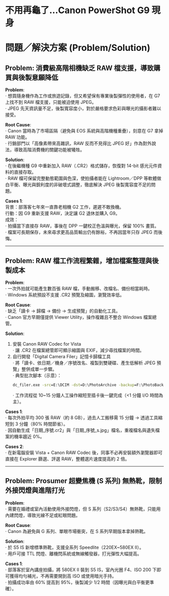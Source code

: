 # 不用再龜了…Canon PowerShot G9 現身

# 問題／解決方案 (Problem/Solution)

## Problem: 消費級高階相機缺乏 RAW 檔支援，導致購買與後製意願降低  
**Problem**:  
‧ 想買隨身機作為工作或旅遊記錄，但又希望保有專業後製彈性的使用者，在 G7 上找不到 RAW 檔支援，只能被迫使用 JPEG。  
‧ JPEG 先天資訊量不足，後製寬容度小，對於嚴格要求色彩與曝光的攝影者難以接受。  

**Root Cause**:  
‧ Canon 當時為了市場區隔（避免與 EOS 系統與高階機種重疊），刻意在 G7 拿掉 RAW 功能。  
‧ 行銷部門以「高像素帶來高雜訊，RAW 反而不見得比 JPEG 好」作為對外說法，導致高階消費機的關鍵功能被犧牲。  

**Solution**:  
‧ 在後繼機種 G9 中重新加入 RAW（.CR2）格式儲存，恢復對 14-bit 感光元件資料的直接存取。  
‧ RAW 檔可保留完整動態範圍與色深，使拍攝者能在 Lightroom／DPP 等軟體做白平衡、曝光與銳利度的非破壞式調整，徹底解決 JPEG 後製寬容度不足的問題。  

**Cases 1**:  
背景：部落客七年來一直靠老相機 G2 工作，遲遲不敢換機。  
行動：因 G9 重新支援 RAW，決定讓 G2 退休並購入 G9。  
成效：  
‧ 拍攝當下直接存 RAW，事後在 DPP 一鍵校正色溫與曝光，保留 100% 畫質。  
‧ 檔案可長期保存，未來尋求更高品質輸出仍有餘裕，不再因當年只存 JPEG 而後悔。  

---

## Problem: RAW 檔工作流程繁雜，增加檔案整理與後製成本  
**Problem**:  
‧ 一次外拍就可能產生數百張 RAW 檔，手動搬移、改檔名、備份相當耗時。  
‧ Windows 系統預設不支援 .CR2 預覽及縮圖，瀏覽效率低。  

**Root Cause**:  
‧ 缺乏「讀卡 → 歸檔 → 備份 → 生成預覽」的自動化工具。  
‧ Canon 官方早期僅提供 Viewer Utility，操作複雜且不整合 Windows 檔案總管。  

**Solution**:  
1. 安裝 Canon RAW Codec for Vista  
   ‧ 讓 .CR2 在檔案總管即可顯示縮圖與 EXIF，減少尋找檔案的時間。  
2. 自行開發「Digital Camera Filer」記憶卡歸檔工具  
   ‧ 將「讀卡、依日期／機身／序號改名、複製到雙硬碟、產生低解析 JPEG 預覽」整併成單一步驟。  
   ‧ 典型批次腳本（示意）：  
     ```bat
     dc_filer.exe -src=E:\DCIM -dst=D:\PhotoArchive -backup=F:\PhotoBackup -preview
     ```  
   ‧ 工作流程從 10~15 分鐘人工操作縮短至插卡後一鍵完成（<1 分鐘 I/O 時間為主）。  

**Cases 1**:  
‧ 每次外拍平均 300 張 RAW（約 8 GB），過去人工搬移需 15 分鐘 → 透過工具縮短到 3 分鐘（80% 時間節省）。  
‧ 因自動生成「日期_序號.cr2」與「日期_序號_s.jpg」檔名，重複檔名與遺失檔案的機率趨近 0%。  

**Cases 2**:  
‧ 在新電腦安裝 Vista + Canon RAW Codec 後，同事不必再安裝額外瀏覽器即可直接在 Explorer 篩選、評選 RAW，整體選片速度提高約 2 倍。  

---

## Problem: Prosumer 超變焦機 (S 系列) 無熱靴，限制外接閃燈與進階打光  
**Problem**:  
‧ 需要在婚禮或室內活動使用外接閃燈，但 S 系列（S2/S3/S4）無熱靴，只能用內建閃燈，導致光線不足或紅眼問題。  

**Root Cause**:  
‧ Canon 為避免與 G 系列、單眼市場衝突，在 S 系列早期版本拿掉熱靴。  

**Solution**:  
‧ 於 S5 IS 新增標準熱靴，支援全系列 Speedlite（220EX~580EX II）。  
‧ 用戶可接 TTL 閃燈、離機閃系統或無線觸發器，打光彈性大幅提高。  

**Cases 1**:  
‧ 部落客於室內講座拍攝，將 580EX II 裝到 S5 IS，室內光圈 F4、ISO 200 下即可獲得均勻補光，不再需要開到高 ISO 或使用暗光手持。  
‧ 拍攝成功率由 60% 提高到 95%，後製減少 1/2 時間（因曝光與白平衡更準確）。